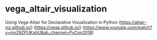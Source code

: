 # vega_altair_visualization
Using Vega-Altair for Declarative Visualization in Python (https://altair-viz.github.io/) (https://vega.github.io/) (https://www.youtube.com/watch?v=ms29ZPUKxbU&ab_channel=PyCon2018)
